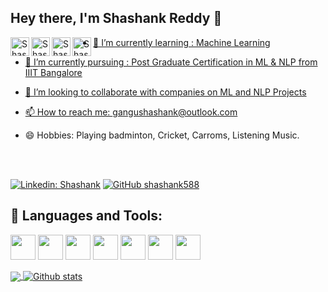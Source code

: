 ## Hey there, I'm Shashank Reddy 🙏


<a href="https://www.linkedin.com/in/shashank-reddy"> 
  <img align="left" alt="Shashank's LinkedIn" width="30px" src="https://cdn.jsdelivr.net/npm/simple-icons@v3/icons/linkedin.svg" />
</a>
<a href="https://github.com/shashank588">
  <img align="left" alt="Shashank's Github" width="30" src="https://cdn.jsdelivr.net/npm/simple-icons@v3/icons/github.svg" />
</a>
<a href="+91-9700588533">
  <img align="left" alt="Shashank's Telegram" width="30px" src="https://upload.wikimedia.org/wikipedia/commons/8/82/Telegram_lo.svg" />
</a>
<a href="https://www.instagram.com/shashank_banti">
  <img align="left" alt="Shashank's Instagram" width="30px" src="https://cdn.jsdelivr.net/npm/simple-icons@v3/icons/instagram" />
  
- 🔭 I’m currently learning : Machine Learning
- 🌱 I’m currently pursuing : Post Graduate Certification in ML & NLP from IIIT Bangalore 
- 👯 I’m looking to collaborate with companies on ML and NLP Projects
- 📫 How to reach me: gangushashank@outlook.com
- 😄 Hobbies: Playing badminton, Cricket, Carroms, Listening Music.

  <br>
  
  <br>


[![Linkedin: Shashank](https://img.shields.io/badge/ShashankReddy-blue?style=flat-square&logo=Linkedin&logoColor=white&link=https://https://www.linkedin.com/in/shashank-reddy)](https://www.linkedin.com/in/shashank-reddy)
[![GitHub shashank588](https://img.shields.io/github/followers/shashank588?label=follow&style=social)](https://github.com/shashank588)




## 🧰 Languages and Tools:

<code><img height="40" src="https://upload.wikimedia.org/wikipedia/commons/e/ed/Pandas_logo.svg"></code>
<code><img height="40" src="https://upload.wikimedia.org/wikipedia/commons/c/c3/Python-logo-notext.svg"></code> 
<code><img height="40" src="https://upload.wikimedia.org/wikipedia/commons/3/31/NumPy_logo_2020.svg"></code>
<code><img height="40" src="https://upload.wikimedia.org/wikipedia/en/5/56/Matplotlib_logo.svg"></code>
<code><img height="40" src="https://pngimg.com/uploads/mysql/mysql_PNG35.png"></code>
<code><img height="40" src="https://upload.wikimedia.org/wikipedia/commons/0/05/Scikit_learn_logo_small.svg"></code>
<code><img height="40" src="https://upload.wikimedia.org/wikipedia/commons/3/37/Plotly-logo-01-square.png"></code>





<a href="https://github.com/shashank588">
  <img align="center" src="https://github-readme-stats.vercel.app/api/top-langs/?username=shashank588&theme=dark&hide_langs_below=1" />
</a>
<a href="https://github.com/shashank588">
 <img align="center" src="https://github-readme-stats.vercel.app/api?username=shashank588&show_icons=true&theme=dark&line_height=27" alt="Github stats"/>
</a>

<div align="center">
  
  
</div>


